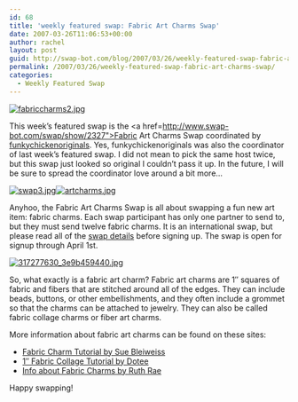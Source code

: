 ```yaml
---
id: 68
title: 'weekly featured swap: Fabric Art Charms Swap'
date: 2007-03-26T11:06:53+00:00
author: rachel
layout: post
guid: http://swap-bot.com/blog/2007/03/26/weekly-featured-swap-fabric-art-charms-swap/
permalink: /2007/03/26/weekly-featured-swap-fabric-art-charms-swap/
categories:
  - Weekly Featured Swap
---
```

[![fabriccharms2.jpg](http://swap-bot.com/blog/wp-content/uploads/2007/03/fabriccharms2.jpg)](http://downunderdale.blogspot.com/2007/02/more-fabric-charms.html)

This week&#8217;s featured swap is the <a href=http://www.swap-bot.com/swap/show/2327">Fabric Art Charms Swap</a> coordinated by [funkychickenoriginals](http://www.swap-bot.com/member/?id=2991). Yes, funkychickenoriginals was also the coordinator of last week&#8217;s featured swap. I did not mean to pick the same host twice, but this swap just looked so original I couldn&#8217;t pass it up. In the future, I will be sure to spread the coordinator love around a bit more&#8230;

[![swap3.jpg](http://swap-bot.com/blog/wp-content/uploads/2007/03/swap3.jpg)](http://www.swap-bot.com/swap/show/2327)[![artcharms.jpg](http://swap-bot.com/blog/wp-content/uploads/2007/03/artcharms.jpg)](http://cqmagonline.com/vol06iss01/articles/645/index.shtml)

Anyhoo, the Fabric Art Charms Swap is all about swapping a fun new art item: fabric charms. Each swap participant has only one partner to send to, but they must send twelve fabric charms. It is an international swap, but please read all of the [swap details](http://www.swap-bot.com/swap/show/2327) before signing up. The swap is open for signup through April 1st.

[![317277630_3e9b459440.jpg](http://swap-bot.com/blog/wp-content/uploads/2007/03/317277630_3e9b459440.jpg)](http://ruthrae.blogspot.com/2006/12/fabric-charms.html)

So, what exactly is a fabric art charm? Fabric art charms are 1&#8243; squares of fabric and fibers that are stitched around all of the edges. They can include beads, buttons, or other embellishments, and they often include a grommet so that the charms can be attached to jewelry. They can also be called fabric collage charms or fiber art charms. 

More information about fabric art charms can be found on these sites:

  * [Fabric Charm Tutorial by Sue Bleiweiss](http://cqmagonline.com/vol06iss01/articles/645/index.shtml)
  * [1&#8243; Fabric Collage Tutorial by Dotee](http://dotslifeandart.blogspot.com/2007/01/1-fabric-collage-tutorial.html)
  * [Info about Fabric Charms by Ruth Rae](http://ruthrae.blogspot.com/2006/12/fabric-charms.html)

Happy swapping!